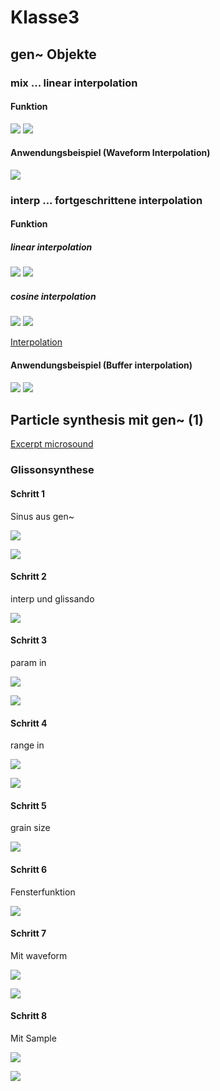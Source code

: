 # Klasse3

## gen~ Objekte

### mix ... linear interpolation

#### Funktion

![](Klasse3/mix/function.png)
![](Klasse3/mix/function_core.png)


#### Anwendungsbeispiel (Waveform Interpolation)

 ![](Klasse3/mix/application.png)


### interp ... fortgeschrittene interpolation

#### Funktion

##### linear interpolation
![](Klasse3/interp/linear.png)
![](Klasse3/interp/linear_core.png)

##### cosine interpolation
![](Klasse3/interp/cosine.png)
![](Klasse3/interp/cosine_core.png)

[Interpolation](http://paulbourke.net/miscellaneous/interpolation/)

#### Anwendungsbeispiel (Buffer interpolation)

![](Klasse3/interp/interp.png)
![](Klasse3/interp/interp_core.png)


## Particle synthesis mit gen~ (1)

[Excerpt microsound](Klasse3/particle.pdf)

### Glissonsynthese

#### Schritt 1

Sinus aus gen~

![](Klasse3/glisson/step1/main.png)

![](Klasse3/glisson/step1/gen.png)

#### Schritt 2

interp und glissando

![](Klasse3/glisson/step2/gen.png)

#### Schritt 3

param in

![](Klasse3/glisson/step3/main.png)

![](Klasse3/glisson/step3/gen.png)

#### Schritt 4

range in

![](Klasse3/glisson/step4/main.png)

![](Klasse3/glisson/step4/gen.png)
#### Schritt 5

grain size

![](Klasse3/glisson/step5/gen.png)

#### Schritt 6

Fensterfunktion

![](Klasse3/glisson/step6/gen.png)
#### Schritt 7

Mit waveform

![](Klasse3/glisson/step7/main.png)

![](Klasse3/glisson/step7/gen.png)

#### Schritt 8

Mit Sample

![](Klasse3/glisson/step8/main.png)

![](Klasse3/glisson/step8/gen.png)


